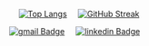 <div align="center">
    
[![Top Langs](https://github-readme-stats.vercel.app/api/top-langs/?username=onurkaymak&layout=compact&theme=neon)](https://github.com/onurkaymak/github-readme-stats) &nbsp;&nbsp;&nbsp; [![GitHub Streak](http://github-readme-streak-stats.herokuapp.com?user=onurkaymak&theme=neon-dark&mode=weekly)](https://git.io/streak-stats)
</div>

<p align="center">
  <a href="mailto:onurkaymak34@gmail.com"><img alt="gmail Badge" src="https://img.shields.io/badge/GMAIL-EA4335?logo=gmail&logoColor=white"></a>&nbsp;&nbsp;&nbsp;&nbsp;
  <a href="https://www.linkedin.com/in/onurkaymak"><img alt="linkedin Badge" src="https://img.shields.io/badge/LINKEDIN-0A66C2?logo=linkedin&logoColor=white"></a>&nbsp;&nbsp;&nbsp;&nbsp;
</p>
